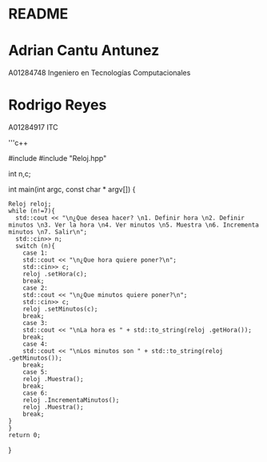 
# README
# Adrian Cantu Antunez
A01284748
Ingeniero en Tecnologías Computacionales

# Rodrigo Reyes
A01284917
ITC
 
'''c++

#include <iostream>
#include "Reloj.hpp"

int n,c;


int main(int argc, const char * argv[]) {

    Reloj reloj;
    while (n!=7){
      std::cout << "\n¿Que desea hacer? \n1. Definir hora \n2. Definir minutos \n3. Ver la hora \n4. Ver minutos \n5. Muestra \n6. Incrementa minutos \n7. Salir\n";
      std::cin>> n;
      switch (n){
        case 1:
        std::cout << "\n¿Que hora quiere poner?\n";
        std::cin>> c;
        reloj .setHora(c);
        break;
        case 2:
        std::cout << "\n¿Que minutos quiere poner?\n";
        std::cin>> c;
        reloj .setMinutos(c);
        break;
        case 3: 
        std::cout << "\nLa hora es " + std::to_string(reloj .getHora());
        break;
        case 4: 
        std::cout << "\nLos minutos son " + std::to_string(reloj .getMinutos());
        break;
        case 5:
        reloj .Muestra();
        break;
        case 6:
        reloj .IncrementaMinutos();
        reloj .Muestra();
        break;
    }
    }
    return 0;
  }
